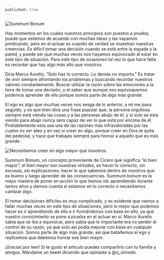```yaml
---
published: true
---
```

![Summum Bonum]({{site.baseurl}}/images/bonum.jpg)


Hay momentos en los cuales nuestros principios son puestos a prueba, puede que estemos de acuerdo con muchas ideas y las vayamos predicando, pero en el actuar es cuando de verdad se muestran nuestras creencias. Es difícil tomar una decisión cuando se está entre la espada y la pared, y puede ser que muchas veces nos hayamos equivocado al estar en este tipo de situación. Para este tipo de ocasiones tal vez lo que hace falta es recordar que hay algo más alto que nosotros.

Diría Marco Aurelio, “Solo haz lo correcto. Lo demás no importa.” Es tratar de vivir siempre afrontando los problemas y buscando recordar nuestros valores constantemente. Buscar utilizar la razón sobre las emociones a la hora de tomar una decisión, y el saber que aunque nos equivoquemos podemos aprender de ello porque somos parte de algo más grande.

El ego es algo que muchas veces nos sesga de lo anterior, a mi me pasa seguido, y es que bien dice una frase popular que, la persona orgullosa siempre está viendo las cosas y a las personas abajo de él, y si solo se esta viendo para abajo nunca será capaz de ver lo que está por encima de él. Probablemente esta sea una de las razones más infravaloradas por las cuales no ser ateo y en vez si creer en algo, porque creer en Dios te quita del pedestal, y hace que trabajes siempre para honrar a aquello que es más grande.


![Necesitamos creer en algo mayor que nosotros.]({{site.baseurl}}/images/mayor.webp)


Summum Bonum, un concepto proveniente de Cícero que significa “el bien mayor”, el bien mayor son nuestras virtudes, es hacer lo correcto, sin excusas, sin explicaciones, hacer lo que sabemos dentro de nosotros que es bueno y luego aprender de las consecuencias. Summum bonum es la mejor manera de poner en acción lo que hemos ido aprendiendo durante tantos años y darnos cuenta si estamos en lo correcto o necesitamos cambiar algo.

El tomar decisiones difíciles es muy complicado, y es evidente que vamos a fallar muchas veces en este tipo de situaciones, pero lo mejor que podemos hacer es ir aprendiendo de ello e ir formándonos con base en ello, ya que nuestro conocimiento se pone a prueba en el actuar en sí. Marco Aurelio sabía que se iba a equivocar, pero sabía que lo importante era no perder el control de su razón, ya que solo así podía mejorar con base en cualquier situación. Somos parte de algo más grande, así que batallemos el ego y realicemos que debemos honrar ese bien mayor.

¡Gracias por leer! Si te gusto el artículo puedes compartirlo con tu familia y amigos. Mándame un tweet diciendo que opinaste a @rj_olmedo.

